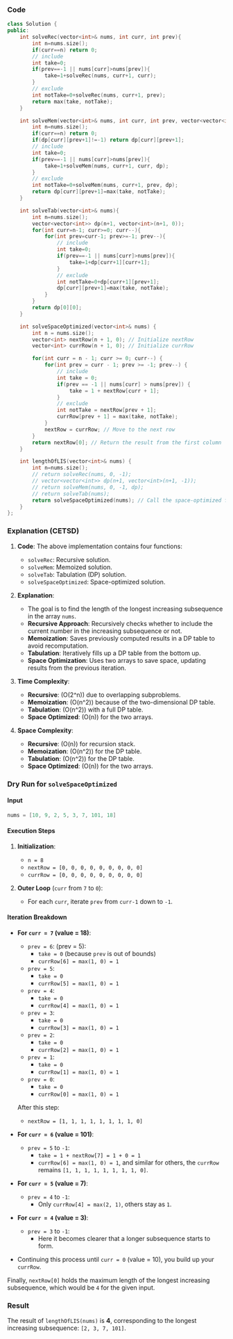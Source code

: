 ### Code

```cpp
class Solution {
public:
    int solveRec(vector<int>& nums, int curr, int prev){
        int n=nums.size();
        if(curr==n) return 0;
        // include
        int take=0;
        if(prev==-1 || nums[curr]>nums[prev]){
            take=1+solveRec(nums, curr+1, curr);
        }
        // exclude
        int notTake=0+solveRec(nums, curr+1, prev);
        return max(take, notTake);
    }

    int solveMem(vector<int>& nums, int curr, int prev, vector<vector<int>>& dp){
        int n=nums.size();
        if(curr==n) return 0;
        if(dp[curr][prev+1]!=-1) return dp[curr][prev+1];
        // include
        int take=0;
        if(prev==-1 || nums[curr]>nums[prev]){
            take=1+solveMem(nums, curr+1, curr, dp);
        }
        // exclude
        int notTake=0+solveMem(nums, curr+1, prev, dp);
        return dp[curr][prev+1]=max(take, notTake);
    }

    int solveTab(vector<int>& nums){
        int n=nums.size();
        vector<vector<int>> dp(n+1, vector<int>(n+1, 0));
        for(int curr=n-1; curr>=0; curr--){
            for(int prev=curr-1; prev>=-1; prev--){
                // include
                int take=0;
                if(prev==-1 || nums[curr]>nums[prev]){
                    take=1+dp[curr+1][curr+1];
                }
                // exclude
                int notTake=0+dp[curr+1][prev+1];
                dp[curr][prev+1]=max(take, notTake);
            }
        }
        return dp[0][0];
    }

    int solveSpaceOptimized(vector<int>& nums) {
        int n = nums.size();
        vector<int> nextRow(n + 1, 0); // Initialize nextRow
        vector<int> currRow(n + 1, 0); // Initialize currRow

        for(int curr = n - 1; curr >= 0; curr--) {
            for(int prev = curr - 1; prev >= -1; prev--) {
                // include
                int take = 0;
                if(prev == -1 || nums[curr] > nums[prev]) {
                    take = 1 + nextRow[curr + 1];
                }
                // exclude
                int notTake = nextRow[prev + 1];
                currRow[prev + 1] = max(take, notTake);
            }
            nextRow = currRow; // Move to the next row
        }
        return nextRow[0]; // Return the result from the first column
    }

    int lengthOfLIS(vector<int>& nums) {
        int n=nums.size();
        // return solveRec(nums, 0, -1);
        // vector<vector<int>> dp(n+1, vector<int>(n+1, -1));
        // return solveMem(nums, 0, -1, dp);
        // return solveTab(nums);
        return solveSpaceOptimized(nums); // Call the space-optimized function
    }
};
```

### Explanation (CETSD)

1. **Code**: The above implementation contains four functions: 
   - `solveRec`: Recursive solution.
   - `solveMem`: Memoized solution.
   - `solveTab`: Tabulation (DP) solution.
   - `solveSpaceOptimized`: Space-optimized solution.

2. **Explanation**:
   - The goal is to find the length of the longest increasing subsequence in the array `nums`.
   - **Recursive Approach**: Recursively checks whether to include the current number in the increasing subsequence or not.
   - **Memoization**: Saves previously computed results in a DP table to avoid recomputation.
   - **Tabulation**: Iteratively fills up a DP table from the bottom up.
   - **Space Optimization**: Uses two arrays to save space, updating results from the previous iteration.

3. **Time Complexity**:
   - **Recursive**: \(O(2^n)\) due to overlapping subproblems.
   - **Memoization**: \(O(n^2)\) because of the two-dimensional DP table.
   - **Tabulation**: \(O(n^2)\) with a full DP table.
   - **Space Optimized**: \(O(n)\) for the two arrays.

4. **Space Complexity**:
   - **Recursive**: \(O(n)\) for recursion stack.
   - **Memoization**: \(O(n^2)\) for the DP table.
   - **Tabulation**: \(O(n^2)\) for the DP table.
   - **Space Optimized**: \(O(n)\) for the two arrays.

### Dry Run for `solveSpaceOptimized`

#### Input
```cpp
nums = [10, 9, 2, 5, 3, 7, 101, 18]
```
#### Execution Steps

1. **Initialization**: 
   - `n = 8`
   - `nextRow = [0, 0, 0, 0, 0, 0, 0, 0, 0]`
   - `currRow = [0, 0, 0, 0, 0, 0, 0, 0, 0]`

2. **Outer Loop** (`curr` from `7` to `0`):
   - For each `curr`, iterate `prev` from `curr-1` down to `-1`.

#### Iteration Breakdown
- **For `curr = 7` (value = 18)**:
    - `prev = 6`: (prev = 5): 
        - `take = 0` (because `prev` is out of bounds)
        - `currRow[6] = max(1, 0) = 1`
    - `prev = 5`: 
        - `take = 0`
        - `currRow[5] = max(1, 0) = 1`
    - `prev = 4`: 
        - `take = 0`
        - `currRow[4] = max(1, 0) = 1`
    - `prev = 3`: 
        - `take = 0`
        - `currRow[3] = max(1, 0) = 1`
    - `prev = 2`: 
        - `take = 0`
        - `currRow[2] = max(1, 0) = 1`
    - `prev = 1`: 
        - `take = 0`
        - `currRow[1] = max(1, 0) = 1`
    - `prev = 0`: 
        - `take = 0`
        - `currRow[0] = max(1, 0) = 1`
    
    After this step: 
    - `nextRow = [1, 1, 1, 1, 1, 1, 1, 1, 0]`

- **For `curr = 6` (value = 101)**:
    - `prev = 5` to `-1`: 
        - `take = 1 + nextRow[7] = 1 + 0 = 1` 
        - `currRow[6] = max(1, 0) = 1`, and similar for others, the `currRow` remains `[1, 1, 1, 1, 1, 1, 1, 1, 0]`.

- **For `curr = 5` (value = 7)**:
    - `prev = 4` to `-1`:
        - Only `currRow[4] = max(2, 1)`, others stay as `1`.

- **For `curr = 4` (value = 3)**:
    - `prev = 3` to `-1`:
        - Here it becomes clearer that a longer subsequence starts to form.

- Continuing this process until `curr = 0` (value = 10), you build up your `currRow`.

Finally, `nextRow[0]` holds the maximum length of the longest increasing subsequence, which would be `4` for the given input.

### Result
The result of `lengthOfLIS(nums)` is **4**, corresponding to the longest increasing subsequence: `[2, 3, 7, 101]`.

